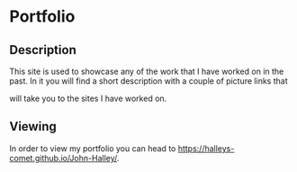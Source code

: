 # Portfolio 

## Description 

This site is used to showcase any of the work that I have worked on in the past. In it you will find a short description with a couple of picture links that 

will take you to the sites I have worked on. 



## Viewing

In order to view my portfolio you can head to https://halleys-comet.github.io/John-Halley/.





